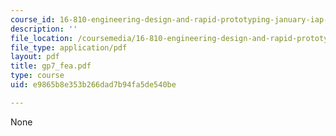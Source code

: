 ```yaml
---
course_id: 16-810-engineering-design-and-rapid-prototyping-january-iap-2005
description: ''
file_location: /coursemedia/16-810-engineering-design-and-rapid-prototyping-january-iap-2005/e9865b8e353b266dad7b94fa5de540be_gp7_fea.pdf
file_type: application/pdf
layout: pdf
title: gp7_fea.pdf
type: course
uid: e9865b8e353b266dad7b94fa5de540be

---
```

None